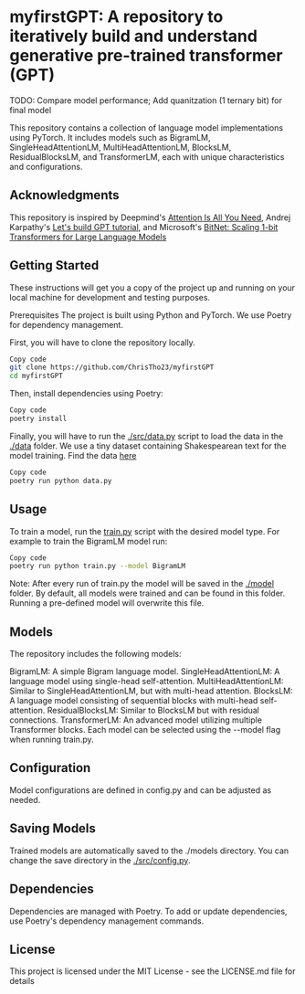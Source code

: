 # myfirstGPT: A repository to iteratively build and understand generative pre-trained transformer (GPT)

TODO: Compare model performance; Add quanitzation (1 ternary bit) for final model

This repository contains a collection of language model implementations using PyTorch. It includes models such as BigramLM, SingleHeadAttentionLM, MultiHeadAttentionLM, BlocksLM, ResidualBlocksLM, and TransformerLM, each with unique characteristics and configurations.

## Acknowledgments

This repository is inspired by Deepmind's [Attention Is All You Need](https://arxiv.org/abs/1706.03762), Andrej Karpathy's [Let's build GPT tutorial](https://www.youtube.com/watch?v=kCc8FmEb1nY&list=PLAqhIrjkxbuWI23v9cThsA9GvCAUhRvKZ&index=7&t=2280s), and Microsoft's [BitNet: Scaling 1-bit Transformers for Large Language Models](https://arxiv.org/abs/2310.11453)

## Getting Started

These instructions will get you a copy of the project up and running on your local machine for development and testing purposes.

Prerequisites
The project is built using Python and PyTorch. We use Poetry for dependency management. 

First, you will have to clone the repository locally.
```bash
Copy code
git clone https://github.com/ChrisTho23/myfirstGPT
cd myfirstGPT
```

Then, install dependencies using Poetry:
```bash
Copy code
poetry install
```

Finally, you will have to run the [./src/data.py](https://github.com/ChrisTho23/myfirstGPT/tree/main/src/data.py) script to load the data in the [./data](https://github.com/ChrisTho23/myfirstGPT/tree/main/data) folder. We use a tiny
dataset containing Shakespearean text for the model training. Find the data [here](https://raw.githubusercontent.com/karpathy/char-rnn/master/data/tinyshakespeare/input.txt)
```bash
Copy code
poetry run python data.py
```

## Usage

To train a model, run the [train.py]() script with the desired model type. For example to train
the BigramLM model run:

```bash
Copy code
poetry run python train.py --model BigramLM
```

Note: After every run of train.py the model will be saved in the [./model](https://github.com/ChrisTho23/myfirstGPT/tree/main/model) folder. By default, all models were trained and can be found in this folder. Running a pre-defined model will overwrite this file.

## Models
The repository includes the following models:

BigramLM: A simple Bigram language model.
SingleHeadAttentionLM: A language model using single-head self-attention.
MultiHeadAttentionLM: Similar to SingleHeadAttentionLM, but with multi-head attention.
BlocksLM: A language model consisting of sequential blocks with multi-head self-attention.
ResidualBlocksLM: Similar to BlocksLM but with residual connections.
TransformerLM: An advanced model utilizing multiple Transformer blocks.
Each model can be selected using the --model flag when running train.py.

## Configuration
Model configurations are defined in config.py and can be adjusted as needed.

## Saving Models
Trained models are automatically saved to the ./models directory. You can change the save directory in the [./src/config.py](https://github.com/ChrisTho23/myfirstGPT/tree/main/src/config.py).

## Dependencies
Dependencies are managed with Poetry. To add or update dependencies, use Poetry's dependency management commands.

## License
This project is licensed under the MIT License - see the LICENSE.md file for details
